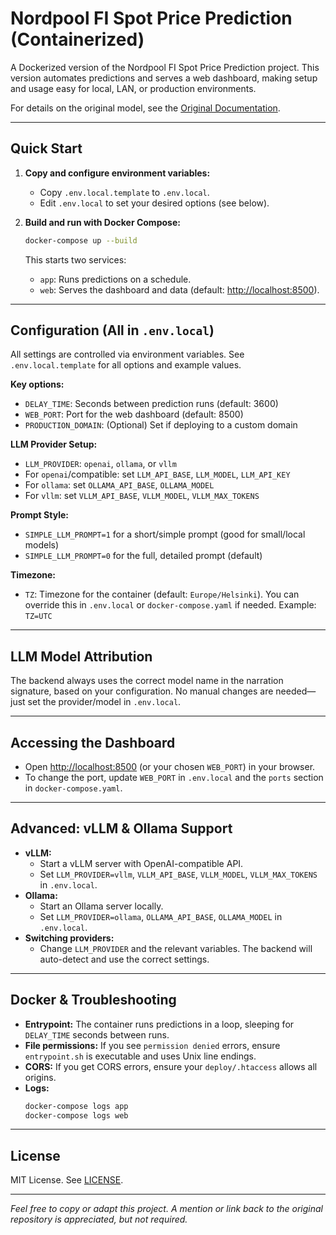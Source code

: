 # Nordpool FI Spot Price Prediction (Containerized)

A Dockerized version of the Nordpool FI Spot Price Prediction project. This version automates predictions and serves a web dashboard, making setup and usage easy for local, LAN, or production environments.

For details on the original model, see the [Original Documentation](https://github.com/vividfog/nordpool-predict-fi/tree/main).

---

## Quick Start

1. **Copy and configure environment variables:**
   - Copy `.env.local.template` to `.env.local`.
   - Edit `.env.local` to set your desired options (see below).

2. **Build and run with Docker Compose:**
   ```bash
   docker-compose up --build
   ```
   This starts two services:
   - `app`: Runs predictions on a schedule.
   - `web`: Serves the dashboard and data (default: [http://localhost:8500](http://localhost:8500)).

---

## Configuration (All in `.env.local`)

All settings are controlled via environment variables. See `.env.local.template` for all options and example values.

**Key options:**
- `DELAY_TIME`: Seconds between prediction runs (default: 3600)
- `WEB_PORT`: Port for the web dashboard (default: 8500)
- `PRODUCTION_DOMAIN`: (Optional) Set if deploying to a custom domain

**LLM Provider Setup:**
- `LLM_PROVIDER`: `openai`, `ollama`, or `vllm`
- For `openai`/compatible: set `LLM_API_BASE`, `LLM_MODEL`, `LLM_API_KEY`
- For `ollama`: set `OLLAMA_API_BASE`, `OLLAMA_MODEL`
- For `vllm`: set `VLLM_API_BASE`, `VLLM_MODEL`, `VLLM_MAX_TOKENS`

**Prompt Style:**
- `SIMPLE_LLM_PROMPT=1` for a short/simple prompt (good for small/local models)
- `SIMPLE_LLM_PROMPT=0` for the full, detailed prompt (default)

**Timezone:**
- `TZ`: Timezone for the container (default: `Europe/Helsinki`). You can override this in `.env.local` or `docker-compose.yaml` if needed. Example: `TZ=UTC`

---

## LLM Model Attribution

The backend always uses the correct model name in the narration signature, based on your configuration. No manual changes are needed—just set the provider/model in `.env.local`.

---

## Accessing the Dashboard

- Open [http://localhost:8500](http://localhost:8500) (or your chosen `WEB_PORT`) in your browser.
- To change the port, update `WEB_PORT` in `.env.local` and the `ports` section in `docker-compose.yaml`.

---

## Advanced: vLLM & Ollama Support

- **vLLM:**
  - Start a vLLM server with OpenAI-compatible API.
  - Set `LLM_PROVIDER=vllm`, `VLLM_API_BASE`, `VLLM_MODEL`, `VLLM_MAX_TOKENS` in `.env.local`.
- **Ollama:**
  - Start an Ollama server locally.
  - Set `LLM_PROVIDER=ollama`, `OLLAMA_API_BASE`, `OLLAMA_MODEL` in `.env.local`.
- **Switching providers:**
  - Change `LLM_PROVIDER` and the relevant variables. The backend will auto-detect and use the correct settings.

---

## Docker & Troubleshooting

- **Entrypoint:** The container runs predictions in a loop, sleeping for `DELAY_TIME` seconds between runs.
- **File permissions:** If you see `permission denied` errors, ensure `entrypoint.sh` is executable and uses Unix line endings.
- **CORS:** If you get CORS errors, ensure your `deploy/.htaccess` allows all origins.
- **Logs:**
  ```bash
  docker-compose logs app
  docker-compose logs web
  ```

---

## License

MIT License. See [LICENSE](LICENSE).

---

*Feel free to copy or adapt this project. A mention or link back to the original repository is appreciated, but not required.*